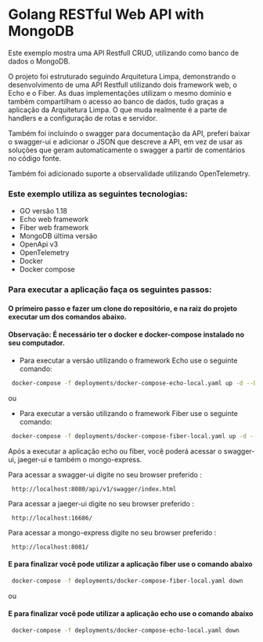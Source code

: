 # Golang RESTful Web API with MongoDB  

Este exemplo mostra uma API Restfull CRUD, utilizando como banco de dados o MongoDB.

O projeto foi estruturado seguindo Arquitetura Limpa, demonstrando o desenvolvimento de uma API Restfull utilizando dois framework web,
o Echo e o Fiber. As duas implementações utilizam o mesmo dominio e também compartilham o acesso ao banco de dados, tudo graças a aplicação da Arquitetura Limpa.
O que muda realmente é a parte de handlers e a configuração de rotas e servidor.

Também foi incluíndo o swagger para documentação da API, preferi baixar o swagger-ui e adicionar o JSON que descreve a API, em vez de usar as soluções que geram
automaticamente o swagger a partir de comentários no código fonte.

Também foi adicionado suporte a observalidade utilizando OpenTelemetry.

### Este exemplo utiliza as seguintes tecnologias:
 - GO versão 1.18
 - Echo web framework 
 - Fiber web framework
 - MongoDB última versão
 - OpenApi v3
 - OpenTelemetry
 - Docker
 - Docker compose

### Para executar a aplicação faça os seguintes passos:

#### O primeiro passo e fazer um clone do repositório, e na raiz do projeto executar um dos comandos abaixo. 
#### Observação: É necessário ter o docker e docker-compose instalado no seu computador.

 - Para executar a versão utilizando o framework Echo use o seguinte comando:
```bash
 docker-compose -f deployments/docker-compose-echo-local.yaml up -d --build
```

ou

 - Para executar a versão utilizando o framework Fiber use o seguinte comando:
```bash
 docker-compose -f deployments/docker-compose-fiber-local.yaml up -d --build
```

Após a executar a aplicação echo ou fiber, você poderá acessar o swagger-ui, jaeger-ui e também o mongo-express.

Para acessar a swagger-ui digite no seu browser preferido :
```http request
 http://localhost:8080/api/v1/swagger/index.html
```

Para acessar a jaeger-ui digite no seu browser preferido :
```http request
 http://localhost:16686/
```

Para acessar a mongo-express digite no seu browser preferido :
```http request
 http://localhost:8081/
```

#### E para finalizar você pode utilizar a aplicação fiber use o comando abaixo
```bash
 docker-compose -f deployments/docker-compose-fiber-local.yaml down
```
ou

#### E para finalizar você pode utilizar a aplicação echo use o comando abaixo
```bash
 docker-compose -f deployments/docker-compose-echo-local.yaml down
```

